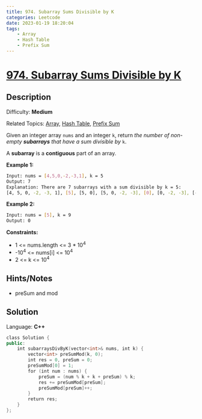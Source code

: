 ```yaml
---
title: 974. Subarray Sums Divisible by K
categories: Leetcode
date: 2023-01-19 18:20:04
tags:
    - Array
    - Hash Table
    - Prefix Sum
---
```


# [974\. Subarray Sums Divisible by K](https://leetcode.com/problems/subarray-sums-divisible-by-k/)

## Description

Difficulty: **Medium**

Related Topics: [Array](https://leetcode.com/tag/array/), [Hash Table](https://leetcode.com/tag/hash-table/), [Prefix Sum](https://leetcode.com/tag/prefix-sum/)

Given an integer array `nums` and an integer `k`, return _the number of non-empty **subarrays** that have a sum divisible by_ `k`.

A **subarray** is a **contiguous** part of an array.

**Example 1:**

```bash
Input: nums = [4,5,0,-2,-3,1], k = 5
Output: 7
Explanation: There are 7 subarrays with a sum divisible by k = 5:
[4, 5, 0, -2, -3, 1], [5], [5, 0], [5, 0, -2, -3], [0], [0, -2, -3], [-2, -3]
```

**Example 2:**

```bash
Input: nums = [5], k = 9
Output: 0
```

**Constraints:**

* 1 <= nums.length <= 3 * 10<sup>4</sup>
* -10<sup>4</sup> <= nums[i] <= 10<sup>4</sup>
* 2 <= k <= 10<sup>4</sup>

## Hints/Notes

* preSum and mod

## Solution

Language: **C++**

```C++
class Solution {
public:
    int subarraysDivByK(vector<int>& nums, int k) {
        vector<int> preSumMod(k, 0);
        int res = 0, preSum = 0;
        preSumMod[0] = 1;
        for (int num : nums) {
            preSum = (num % k + k + preSum) % k;
            res += preSumMod[preSum];
            preSumMod[preSum]++;
        }
        return res;
    }
};
```
